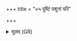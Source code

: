 +++
title = "०५ पुष्टिं पशूनां परि"

+++
<details><summary>मूलम् (GR)</summary>

पुष्टिं पशूनां परि जग्रभाहं  
चतुष्पदां द्विपदां यच् च धान्यम् ।  
पयः पशूनां रसम् ओषधीनां  
बृहस्पतिः सविता मे नि यच्छात् ॥
</details>